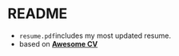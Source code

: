 # README

- `resume.pdf`includes my most updated resume.
- based on [**Awesome CV**](https://github.com/posquit0/Awesome-CV)
